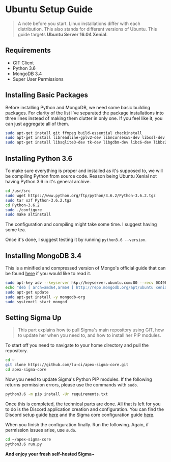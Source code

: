 # Ubuntu Setup Guide

> A note before you start. Linux installations differ with each distribution.
This also stands for different versions of Ubuntu. This guide targets **Ubuntu
Server 16.04 Xenial**.

## Requirements

* GIT Client
* Python 3.6
* MongoDB 3.4
* Super User Permissions

## Installing Basic Packages

Before installing Python and MongoDB, we need some basic building packages.
For clarity of the list I've separated the package installations into three lines
instead of making them clutter in only one.
If you feel like it, you can just aggregate all of them.

```sh
sudo apt-get install git ffmpeg build-essential checkinstall
sudo apt-get install libreadline-gplv2-dev libncursesw5-dev libssl-dev
sudo apt-get install libsqlite3-dev tk-dev libgdbm-dev libc6-dev libbz2-dev
```

## Installing Python 3.6

To make sure everything is proper and installed as it's supposed to,
we will be compiling Python from source code. Reason being Ubuntu Xenial not
having Python 3.6 in it's general archive.

```sh
cd /usr/src
sudo wget https://www.python.org/ftp/python/3.6.2/Python-3.6.2.tgz
sudo tar xzf Python-3.6.2.tgz
cd Python-3.6.2
sudo ./configure
sudo make altinstall
```
The configuration and compiling might take some time.
I suggest having some tea.

Once it's done, I suggest testing it by running `python3.6 --version`.

## Installing MongoDB 3.4

This is a minified and compressed version of Mongo's official guide that can
be found [here](https://docs.mongodb.com/tutorials/install-mongodb-on-ubuntu/#install-mongodb-community-edition) if you would like to read it.

```sh
sudo apt-key adv --keyserver hkp://keyserver.ubuntu.com:80 --recv 0C49F3730359A14518585931BC711F9BA15703C6
echo "deb [ arch=amd64,arm64 ] http://repo.mongodb.org/apt/ubuntu xenial/mongodb-org/3.4 multiverse" | sudo tee /etc/apt/sources.list.d/mongodb-org-3.4.list
sudo apt-get update
sudo apt-get install -y mongodb-org
sudo systemctl start mongod
```

## Setting Sigma Up

> This part explains how to pull Sigma's main repository using GIT,
how to update her when you need to, and how to install her PIP modules.

To start off you need to navigate to your home directory and pull the repository.

```sh
cd ~
git clone https://github.com/lu-ci/apex-sigma-core.git
cd apex-sigma-core
```

Now you need to update Sigma's Python PIP modules.
If the following returns permission errors, please use the commands with `sudo`.

```sh
python3.6 -m pip install -Ur requirements.txt
```

Once this is completed, the technical parts are done.
All that is left for you to do is the Discord application creation and configuration.
You can find the Discord setup guide
[here](https://sigma.readthedocs.io/en/latest/setup/discord/)
and the Sigma core configuration guide
[here](https://sigma.readthedocs.io/en/latest/configuration/core/).

When you finish the configuration finally. Run the following.
Again, if permission issues arise, use `sudo`.

```sh
cd ~/apex-sigma-core
python3.6 run.py
```
**And enjoy your fresh self-hosted Sigma~**
